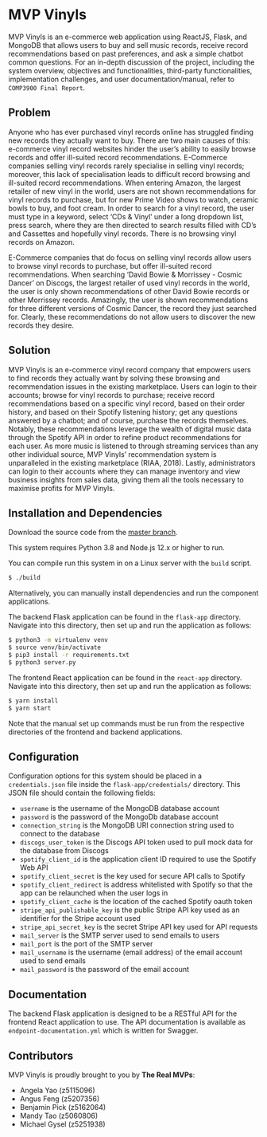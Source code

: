 # MVP Vinyls

MVP Vinyls is an e-commerce web application using ReactJS, Flask, and MongoDB that allows users to buy and sell music records, receive record recommendations based on past preferences, and ask a simple chatbot common questions. For an in-depth discussion of the project, including the system overview, objectives and functionalities, third-party functionalities, implementation challenges, and user documentation/manual, refer to `COMP3900 Final Report`. 

## Problem

Anyone who has ever purchased vinyl records online has struggled finding new records they actually want to buy. There are two main causes of this: e-commerce vinyl record websites hinder the user’s ability to easily browse records and offer ill-suited record recommendations. E-Commerce companies selling vinyl records rarely specialise in selling vinyl records; moreover, this lack of specialisation leads to difficult record browsing and ill-suited record recommendations. When entering Amazon, the largest retailer of new vinyl in the world, users are not shown recommendations for vinyl records to purchase, but for new Prime Video shows to watch, ceramic bowls to buy, and foot cream. In order to search for a vinyl record, the user must type in a keyword, select ‘CDs & Vinyl’ under a long dropdown list, press search, where they are then directed to search results filled with CD’s and Cassettes and hopefully vinyl records. There is no browsing vinyl records on Amazon. 

E-Commerce companies that do focus on selling vinyl records allow users to browse vinyl records to purchase, but offer ill-suited record recommendations. When searching ‘David Bowie & Morrissey - Cosmic Dancer’ on Discogs, the largest retailer of used vinyl records in the world, the user is only shown recommendations of other David Bowie records or other Morrissey records. Amazingly, the user is shown recommendations for three different versions of Cosmic Dancer, the record they just searched for. Clearly, these recommendations do not allow users to discover the new records they desire.

## Solution

MVP Vinyls is an e-commerce vinyl record company that empowers users to find records they actually want by solving these browsing and recommendation issues in the existing marketplace. 
Users can login to their accounts; browse for vinyl records to purchase; receive record recommendations based on a specific vinyl record, based on their order history, and based on their Spotify listening history; get any questions answered by a chatbot; and of course, purchase the records themselves. Notably, these recommendations leverage the wealth of digital music data through the Spotify API in order to refine product recommendations for each user. As more music is listened to through streaming services than any other individual source, MVP Vinyls’ recommendation system is unparalleled in the existing marketplace (RIAA, 2018). Lastly, administrators can login to their accounts where they can manage inventory and view business insights from sales data, giving them all the tools necessary to maximise profits for MVP Vinyls.


## Installation and Dependencies
Download the source code from the [master branch](https://github.com/unsw-cse-comp3900-9900-21T1/capstone-project-3900-w11b-the-real-mvps/tree/master).

This system requires Python 3.8 and Node.js 12.x or higher to run. 

You can compile run this system in on a Linux server with the `build` script.
```sh
$ ./build
```

Alternatively, you can manually install dependencies and run the component applications.

The backend Flask application can be found in the `flask-app` directory. Navigate into this directory, then set up and run the application as follows:
```sh
$ python3 -m virtualenv venv
$ source venv/bin/activate
$ pip3 install -r requirements.txt
$ python3 server.py
```

The frontend React application can be found in the `react-app` directory. Navigate into this directory, then set up and run the application as follows:
```sh
$ yarn install
$ yarn start
```

Note that the manual set up commands must be run from the respective directories of the frontend and backend applications.


## Configuration
Configuration options for this system should be placed in a `credentials.json` file inside the `flask-app/credentials/` directory. This JSON file should contain the following fields:
* `username` is the username of the MongoDB database account
* `password` is the password of the MongoDb database account
* `connection_string` is the MongoDB URI connection string used to connect to the database
* `discogs_user_token` is the Discogs API token used to pull mock data for the database from Discogs
* `spotify_client_id` is the application client ID required to use the Spotify Web API
* `spotify_client_secret` is the key used for secure API calls to Spotify
* `spotify_client_redirect` is address whitelisted with Spotify so that the app can be relaunched when the user logs in
* `spotify_client_cache` is the location of the cached Spotify oauth token
* `stripe_api_publishable_key` is the public Stripe API key used as an identifier for the Stripe account used
* `stripe_api_secret_key` is the secret Stripe API key used for API requests
* `mail_server` is the SMTP server used to send emails to users
* `mail_port` is the port of the SMTP server
* `mail_username` is the username (email address) of the email account used to send emails
* `mail_password` is the password of the email account


## Documentation
The backend Flask application is designed to be a RESTful API for the frontend React application to use. The API documentation is available as `endpoint-documentation.yml` which is written for Swagger.


## Contributors
MVP Vinyls is proudly brought to you by **The Real MVPs**:

* Angela Yao (z5115096)
* Angus Feng (z5207356)
* Benjamin Pick (z5162064)
* Mandy Tao (z5060806)
* Michael Gysel (z5251938)

